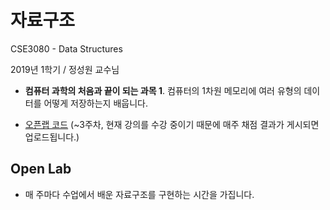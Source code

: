 # 자료구조

CSE3080 - Data Structures

2019년 1학기 / 정성원 교수님

- **컴퓨터 과학의 처음과 끝이 되는 과목 1**. 컴퓨터의 1차원 메모리에 여러 유형의 데이터를 어떻게 저장하는지 배웁니다.

- [오픈랩 코드](openlab) (~3주차, 현재 강의를 수강 중이기 때문에 매주 채점 결과가 게시되면 업로드됩니다.)

## Open Lab 

- 매 주마다 수업에서 배운 자료구조를 구현하는 시간을 가집니다.